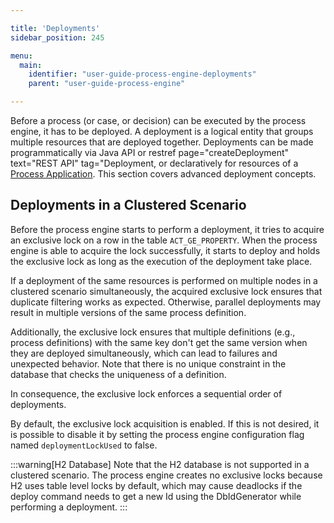 ```yaml
---

title: 'Deployments'
sidebar_position: 245

menu:
  main:
    identifier: "user-guide-process-engine-deployments"
    parent: "user-guide-process-engine"

---
```


Before a process (or case, or decision) can be executed by the process engine, it has to be deployed. A deployment is a logical entity that groups multiple resources that are deployed together. Deployments can be made programmatically via Java API or restref page="createDeployment" text="REST API" tag="Deployment, or declaratively for resources of a [Process Application](../process-applications/index.md). This section covers advanced deployment concepts.

## Deployments in a Clustered Scenario

Before the process engine starts to perform a deployment, it tries to acquire an exclusive lock on a row in the table `ACT_GE_PROPERTY`. When the process engine is able to acquire the lock successfully, it starts to deploy and holds the exclusive lock as long as the execution of the deployment take place.

If a deployment of the same resources is performed on multiple nodes in a clustered scenario simultaneously, the acquired exclusive lock ensures that duplicate filtering works as expected. Otherwise, parallel deployments may result in multiple versions of the same process definition.

Additionally, the exclusive lock ensures that multiple definitions (e.g., process definitions) with the same key don't get the same version when they are deployed simultaneously, which can lead to failures and unexpected behavior. Note that there is no unique constraint in the database that checks the uniqueness of a definition.

In consequence, the exclusive lock enforces a sequential order of deployments.

By default, the exclusive lock acquisition is enabled. If this is not desired, it is possible to disable it by setting the process engine configuration flag named `deploymentLockUsed` to false.

:::warning[H2 Database]
Note that the H2 database is not supported in a clustered scenario. The process engine creates no exclusive locks because H2 uses table level locks by default, which may cause deadlocks if the deploy command needs to get a new Id using the DbIdGenerator while performing a deployment.
:::
